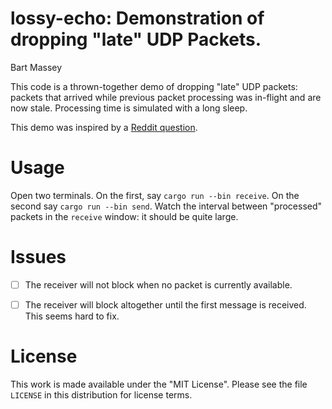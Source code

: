 # lossy-echo: Demonstration of dropping "late" UDP Packets.
Bart Massey

This code is a thrown-together demo of dropping "late" UDP
packets: packets that arrived while previous packet
processing was in-flight and are now stale. Processing time
is simulated with a long sleep.

This demo was inspired by a
[Reddit question](https://www.reddit.com/r/learnrust/comments/gsypnz/unbuffered_streams/).

# Usage

Open two terminals. On the first, say `cargo run --bin
receive`. On the second say `cargo run --bin send`. Watch
the interval between "processed" packets in the `receive`
window: it should be quite large.

# Issues

* [ ] The receiver will not block when no packet is
  currently available.

* [ ] The receiver will block altogether until the first
  message is received. This seems hard to fix.

# License

This work is made available under the "MIT License". Please
see the file `LICENSE` in this distribution for license
terms.
